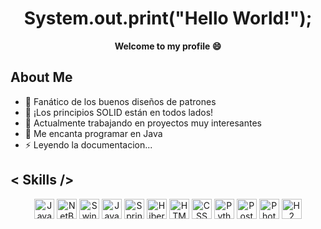 <!-- Banner -->

<!-- Título -->
<h1 align="center">System.out.print("Hello World!");</h1>

<!-- Bienvenida -->
<p align="center">
  <strong>Welcome to my profile 😄</strong>
</p>

<!-- Sobre mí -->
<h2>About Me</h2>


<ul>
  <li>🔭 Fanático de los buenos diseños de patrones</li>
  <li>🌱 ¡Los principios SOLID están en todos lados!</li>
  <li>👯 Actualmente trabajando en proyectos muy interesantes</li>
  <li>💬 Me encanta programar en Java</li>
  <li>⚡ Leyendo la documentacion...</li>
</ul>

<!-- Skills -->
<h2>< Skills /></h2>
<p align="center">
  <a href="#"><img width="32px" src="https://cdn-icons-png.flaticon.com/512/5968/5968282.png" alt="Java" /></a>
  <a href="#"><img width="32px" src="https://cdn-icons-png.flaticon.com/512/4492/4492311.png" alt="NetBeans" /></a>
  <a href="#"><img width="32px" src="https://cdn-icons-png.flaticon.com/512/18405/18405529.png" alt="Swing" /></a>
  <a href="#"><img width="32px" src="https://cdn-icons-png.flaticon.com/512/5968/5968364.png" alt="JavaFX" /></a>
  <a href="#"><img width="32px" src="https://www.svgrepo.com/show/354380/spring-icon.svg" alt="Spring" /></a>
  <a href="#"><img width="32px" src="https://www.svgrepo.com/show/353874/hibernate.svg" alt="Hibernate" /></a>
  <a href="#"><img width="32px" src="https://www.svgrepo.com/show/452228/html-5.svg" alt="HTML" /></a>
  <a href="#"><img width="32px" src="https://www.svgrepo.com/show/452185/css-3.svg" alt="CSS" /></a>
  <a href="#"><img width="32px" src="https://www.svgrepo.com/show/452091/python.svg" alt="Python" /></a>
  <a href="#"><img width="32px" src="https://www.svgrepo.com/show/354202/postman-icon.svg" alt="Postman" /></a>
  <a href="#"><img width="32px" src="https://www.svgrepo.com/show/452149/adobe-photoshop.svg" alt="Photoshop" /></a>
  <a href="#"><img width="32px" src="https://dbdb.io/media/logos/h2-logo.svg" alt="H2 Database" /></a>
</p>

